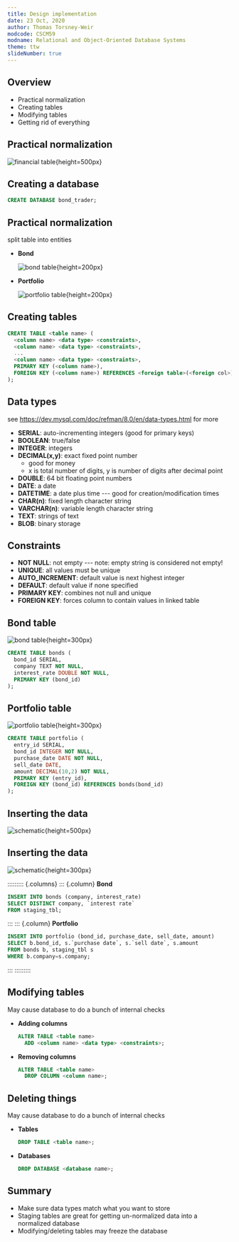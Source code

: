 ```yaml
---
title: Design implementation
date: 23 Oct, 2020
author: Thomas Torsney-Weir
modcode: CSCM59
modname: Relational and Object-Oriented Database Systems
theme: ttw
slideNumber: true
---
```


<section data-background-image="images/feedback_howto.png">
</section>

## Overview

* Practical normalization
* Creating tables
* Modifying tables
* Getting rid of everything

## Practical normalization

![financial table](images/new_tbl.svg){height=500px}

## Creating a database

```sql
CREATE DATABASE bond_trader;
```

## Practical normalization

split table into entities

* **Bond**

    ![bond table](images/new_tbl_bond_hl.svg){height=200px}

* **Portfolio**

    ![portfolio table](images/new_tbl_port_hl.svg){height=200px}

## Creating tables

```sql
CREATE TABLE <table name> (
  <column name> <data type> <constraints>,
  <column name> <data type> <constraints>,
  ...
  <column name> <data type> <constraints>,
  PRIMARY KEY (<column name>),
  FOREIGN KEY (<column name>) REFERENCES <foreign table>(<foreign col>)
);
```

## Data types

see https://dev.mysql.com/doc/refman/8.0/en/data-types.html for more

* **SERIAL**: auto-incrementing integers (good for primary keys)
* **BOOLEAN**: true/false
* **INTEGER**: integers
* **DECIMAL(x,y)**: exact fixed point number 
    - good for money
    - x is total number of digits, y is number of digits after decimal point
* **DOUBLE**: 64 bit floating point numbers
* **DATE**: a date
* **DATETIME**: a date plus time --- good for creation/modification times
* **CHAR(n)**: fixed length character string
* **VARCHAR(n)**: variable length character string
* **TEXT**: strings of text
* **BLOB**: binary storage

## Constraints

* **NOT NULL**: not empty --- note: empty string is considered not empty!
* **UNIQUE**: all values must be unique
* **AUTO_INCREMENT**: default value is next highest integer
* **DEFAULT**: default value if none specified
* **PRIMARY KEY**: combines not null and unique
* **FOREIGN KEY**: forces column to contain values in linked table

## Bond table

![bond table](images/new_tbl_bond_hl.svg){height=300px}

```sql
CREATE TABLE bonds (
  bond_id SERIAL,
  company TEXT NOT NULL,
  interest_rate DOUBLE NOT NULL,
  PRIMARY KEY (bond_id)
);
```

## Portfolio table

![portfolio table](images/new_tbl_port_hl.svg){height=300px}

```sql
CREATE TABLE portfolio (
  entry_id SERIAL,
  bond_id INTEGER NOT NULL,
  purchase_date DATE NOT NULL,
  sell_date DATE,
  amount DECIMAL(10,2) NOT NULL,
  PRIMARY KEY (entry_id),
  FOREIGN KEY (bond_id) REFERENCES bonds(bond_id)
);
```

## Inserting the data

![schematic](images/new_tbl_insert.svg){height=500px}

## Inserting the data

![schematic](images/new_tbl_insert.svg){height=300px}

::::::::: {.columns}
::: {.column}
**Bond**

```sql
INSERT INTO bonds (company, interest_rate)
SELECT DISTINCT company, `interest rate`
FROM staging_tbl;
```
:::
::: {.column}
**Portfolio**

```sql
INSERT INTO portfolio (bond_id, purchase_date, sell_date, amount)
SELECT b.bond_id, s.`purchase date`, s.`sell date`, s.amount
FROM bonds b, staging_tbl s
WHERE b.company=s.company;
```
:::
:::::::::

## Modifying tables

May cause database to do a bunch of internal checks

* **Adding columns**

    ```sql
    ALTER TABLE <table name>
      ADD <column name> <data type> <constraints>;
    ```
* **Removing columns**

    ```sql
    ALTER TABLE <table name>
      DROP COLUMN <column name>;
    ```

## Deleting things

May cause database to do a bunch of internal checks

* **Tables**

    ```sql
    DROP TABLE <table name>;
    ```

* **Databases**

    ```sql
    DROP DATABASE <database name>;
    ```

## Summary

* Make sure data types match what you want to store
* Staging tables are great for getting un-normalized 
  data into a normalized database
* Modifying/deleting tables may freeze the database

